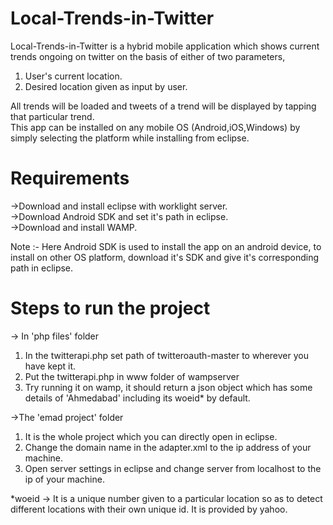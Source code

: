 # Local-Trends-in-Twitter

Local-Trends-in-Twitter is a hybrid mobile application which shows current trends ongoing on twitter on the basis of either of two parameters,  
1) User's current location.
2) Desired location given as input by user.  

All trends will be loaded and tweets of a trend will be displayed by tapping that particular trend.  
This app can be installed on any mobile OS (Android,iOS,Windows) by simply selecting the platform while installing from eclipse.  

# Requirements  
->Download and install eclipse with worklight server.  
->Download Android SDK and set it's path in eclipse.  
->Download and install WAMP.  

Note :- Here Android SDK is used to install the app on an android device, to install on other OS platform, download it's SDK and give it's corresponding path in eclipse.



# Steps to run the project  
-> In 'php files' folder
1) In the twitterapi.php set path of twitteroauth-master to wherever you have kept it.
2) Put the twitterapi.php in www folder of wampserver
3) Try running it on wamp, it should return a json object which has some details of 'Ahmedabad' including its woeid* by default.

->The 'emad project' folder
1) It is the whole project which you can directly open in eclipse.
2) Change the domain name in the adapter.xml to the ip address of your machine.
3) Open server settings in eclipse and change server from localhost to the ip of your machine.  

*woeid -> It is a unique number given to a particular location so as to detect different locations with their own unique id.
It is provided by yahoo.
